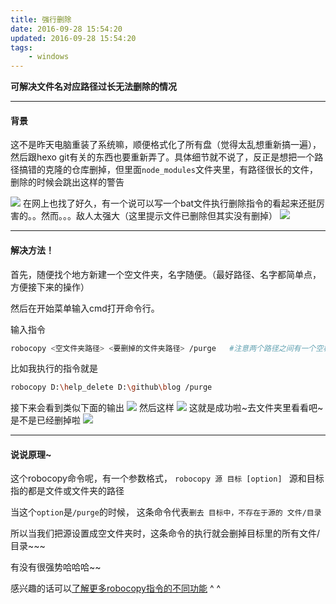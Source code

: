 ```yaml
---
title: 强行删除
date: 2016-09-28 15:54:20
updated: 2016-09-28 15:54:20
tags:
	- windows
---
```

**可解决文件名对应路径过长无法删除的情况**

-----------------------------------------------------
#### 背景
这不是昨天电脑重装了系统嘛，顺便格式化了所有盘（觉得太乱想重新搞一遍），然后跟hexo git有关的东西也要重新弄了。具体细节就不说了，反正是想把一个路径搞错的克隆的仓库删掉，但里面`node_modules`文件夹里，有路径很长的文件，删除的时候会跳出这样的警告
<!--more-->
![](/image/2016-09-28-forceDelete/alert_delete.png)
 在网上也找了好久，有一个说可以写一个bat文件执行删除指令的看起来还挺厉害的。。然而。。。敌人太强大（这里提示文件已删除但其实没有删掉）
![](/image/2016-09-28-forceDelete/fail.png)

----------------------------------------------------------
#### 解决方法！
首先，随便找个地方新建一个空文件夹，名字随便。（最好路径、名字都简单点，方便接下来的操作）

然后在开始菜单输入cmd打开命令行。

输入指令
```bash
robocopy <空文件夹路径> <要删掉的文件夹路径> /purge   #注意两个路径之间有一个空格，第二个路径与 /purge之间有一个空格
```
比如我执行的指令就是
```bash
robocopy D:\help_delete D:\github\blog /purge
```
接下来会看到类似下面的输出
![](/image/2016-09-28-forceDelete/step1.png)
然后这样
![](/image/2016-09-28-forceDelete/step2.png)
这就是成功啦~去文件夹里看看吧~是不是已经删掉啦
![](/image/2016-09-28-forceDelete/done.png)

-----------------------------------------
#### 说说原理~
这个robocopy命令呢，有一个参数格式，
`robocopy 源 目标 [option] `
源和目标指的都是文件或文件夹的路径

当这个`option`是`/purge`的时候，
这条命令代表`删去 目标中，不存在于源的 文件/目录`

所以当我们把源设置成空文件夹时，这条命令的执行就会删掉目标里的所有文件/目录~~~

有没有很强势哈哈哈~~

感兴趣的话可以[了解更多robocopy指令的不同功能](http://baike.baidu.com/link?url=8-DJgu88ryyX6aS9Keg4QkdBQWTFTcV79W5LsFJOrW84QvyePoON6q57fKW1vKX8-d29665gxcRN3tuHvhuY2_)  ^ ^
